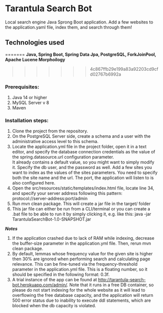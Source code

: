 # Tarantula Search Bot  
Local search engine Java Sprong Boot application. Add a few websites to the application.yaml file, index them, and search through them! 
## Technologies used
=======
**Java, Spring Boot, Spring Data Jpa, PostgreSQL, ForkJoinPool, Apache Lucene Morphoilogy**  
>>>>>>> 4c867ffb29e199a83a92203cd9cfd02767b6992a
### Prerequisites:  
1. Java 14 or higher
2. MySQL Server v 8
3. Maven  
### Installation steps:
1. Clone the project from the repository.
2. On the PostgreSQL Server side, create a schema and a user with the administrative access level to this schema.
3. Locate the application.yml file in the project folder, open it in a text editor, and specify the database connection credentials as the value of the spring.datasource.url configuration parameter.  
It already contains a default value, so you might want to simply modify it. Specify the db user, and the password as well.
Add a few sites you want to index as the values of the sites parameters. You need to specify both the site name and the url.
The port, the application will listen to is also configured here.  
4. Open the src/resources/static/templates/index.html file, locate line 34, and specify your server address following this pattern: protocol://server-address:port/admin
5. Run mvn clean package. This will create a jar file in the target/ folder
6. This jar file can either be run from a CLI/terminal or you can create a .bat file to be able to run it by simply clicking it, e.g. like this: java -jar TarantulaSearchBot-1.0-SNAPSHOT.jar  

***Notes***  
1. If the application crashed due to lack of RAM while indexing, decrease the buffer-size parameter in the application.yml file. Then, rerun mvn clean package.
2. By default, lemmas whose frequency value for the given site is higher then 30% are ignored when performing search and calculating page relevance. This can be fine-tuned via the frequency-threshold parameter in the application.yml file. This is a floating number, so it should be specified in the following format: 0.3f.
3. A trial instance of the app can be found at http://tarantula-search-bot.herokuapp.com/admin/. Note that it runs in a free DB container, so please do not start indexing for the whole website as it will lead to overflowing the free database capacity, and the application will return 500 error status due to inability to execute ddl statements, which are blocked when the db capacity is violated.
